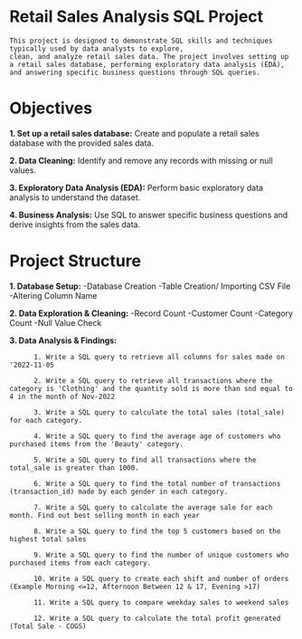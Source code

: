 # Retail Sales Analysis SQL Project
    This project is designed to demonstrate SQL skills and techniques typically used by data analysts to explore, 
    clean, and analyze retail sales data. The project involves setting up a retail sales database, performing exploratory data analysis (EDA),
    and answering specific business questions through SQL queries. 

# Objectives
  **1. Set up a retail sales database:** Create and populate a retail sales database with the provided sales data.
  
  **2. Data Cleaning:** Identify and remove any records with missing or null values.
  
  **3. Exploratory Data Analysis (EDA):** Perform basic exploratory data analysis to understand the dataset.
  
  **4. Business Analysis:** Use SQL to answer specific business questions and derive insights from the sales data.

# Project Structure
  **1. Database Setup:**
          -Database Creation
          -Table Creation/ Importing CSV File
          -Altering Column Name
          
  **2. Data Exploration & Cleaning:**
          -Record Count
          -Customer Count
          -Category Count
          -Null Value Check

  **3. Data Analysis & Findings:**
  
          1. Write a SQL query to retrieve all columns for sales made on '2022-11-05
          
          2. Write a SQL query to retrieve all transactions where the category is 'Clothing' and the quantity sold is more than snd equal to 4 in the month of Nov-2022 
          
          3. Write a SQL query to calculate the total sales (total_sale) for each category.
          
          4. Write a SQL query to find the average age of customers who purchased items from the 'Beauty' category.
          
          5. Write a SQL query to find all transactions where the total_sale is greater than 1000.
          
          6. Write a SQL query to find the total number of transactions (transaction_id) made by each gender in each category.
          
          7. Write a SQL query to calculate the average sale for each month. Find out best selling month in each year
          
          8. Write a SQL query to find the top 5 customers based on the highest total sales 
          
          9. Write a SQL query to find the number of unique customers who purchased items from each category.
          
          10. Write a SQL query to create each shift and number of orders (Example Morning <=12, Afternoon Between 12 & 17, Evening >17)
          
          11. Write a SQL query to compare weekday sales to weekend sales 
          
          12. Write a SQL query to calculate the total profit generated (Total Sale - COGS)
          

          
